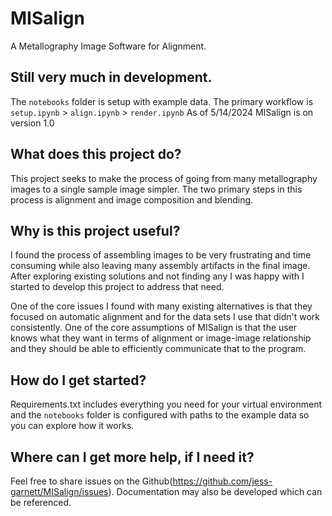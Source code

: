 # MISalign
A Metallography Image Software for Alignment.

## Still very much in development.
The `notebooks` folder is setup with example data.
The primary workflow is `setup.ipynb` > `align.ipynb` > `render.ipynb`
As of 5/14/2024 MISalign is on version 1.0

## What does this project do?
This project seeks to make the process of going from many metallography images to a single sample image simpler. The two primary steps in this process is alignment and image composition and blending.
## Why is this project useful?
I found the process of assembling images to be very frustrating and time consuming while also leaving many assembly artifacts in the final image. After exploring existing solutions and not finding any I was happy with I started to develop this project to address that need.

One of the core issues I found with many existing alternatives is that they focused on automatic alignment and for the data sets I use that didn't work consistently. One of the core assumptions of MISalign is that the user knows what they want in terms of alignment or image-image relationship and they should be able to efficiently communicate that to the program.
## How do I get started?
Requirements.txt includes everything you need for your virtual environment and the `notebooks` folder is configured with paths to the example data so you can explore how it works.
## Where can I get more help, if I need it?
Feel free to share issues on the Github(https://github.com/jess-garnett/MISalign/issues). Documentation may also be developed which can be referenced.
